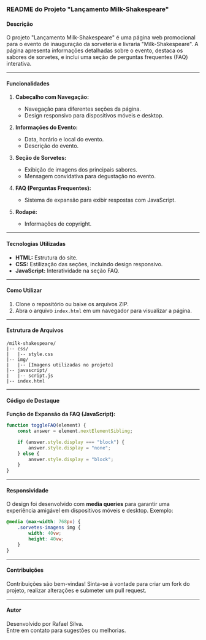### README do Projeto "Lançamento Milk-Shakespeare"

#### **Descrição**
O projeto "Lançamento Milk-Shakespeare" é uma página web promocional para o evento de inauguração da sorveteria e livraria "Milk-Shakespeare". A página apresenta informações detalhadas sobre o evento, destaca os sabores de sorvetes, e inclui uma seção de perguntas frequentes (FAQ) interativa.

---

#### **Funcionalidades**
1. **Cabeçalho com Navegação:**
   - Navegação para diferentes seções da página.
   - Design responsivo para dispositivos móveis e desktop.

2. **Informações do Evento:**
   - Data, horário e local do evento.
   - Descrição do evento.

3. **Seção de Sorvetes:**
   - Exibição de imagens dos principais sabores.
   - Mensagem convidativa para degustação no evento.

4. **FAQ (Perguntas Frequentes):**
   - Sistema de expansão para exibir respostas com JavaScript.

5. **Rodapé:**
   - Informações de copyright.

---

#### **Tecnologias Utilizadas**
- **HTML:** Estrutura do site.
- **CSS:** Estilização das seções, incluindo design responsivo.
- **JavaScript:** Interatividade na seção FAQ.

---

#### **Como Utilizar**
1. Clone o repositório ou baixe os arquivos ZIP.
2. Abra o arquivo `index.html` em um navegador para visualizar a página.

---

#### **Estrutura de Arquivos**
```
/milk-shakespeare/
|-- css/
|   |-- style.css
|-- img/
|   |-- [Imagens utilizadas no projeto]
|-- javascript/
|   |-- script.js
|-- index.html
```

---

#### **Código de Destaque**

**Função de Expansão da FAQ (JavaScript):**
```javascript
function toggleFAQ(element) {
    const answer = element.nextElementSibling;

    if (answer.style.display === "block") {
        answer.style.display = "none";
    } else {
        answer.style.display = "block";
    }
}
```

---

#### **Responsividade**
O design foi desenvolvido com **media queries** para garantir uma experiência amigável em dispositivos móveis e desktop. Exemplo:

```css
@media (max-width: 768px) {
    .sorvetes-imagens img {
        width: 40vw;
        height: 40vw;
    }
}
```

---

#### **Contribuições**
Contribuições são bem-vindas! Sinta-se à vontade para criar um fork do projeto, realizar alterações e submeter um pull request.

---

#### **Autor**
Desenvolvido por Rafael Silva.  
Entre em contato para sugestões ou melhorias.
